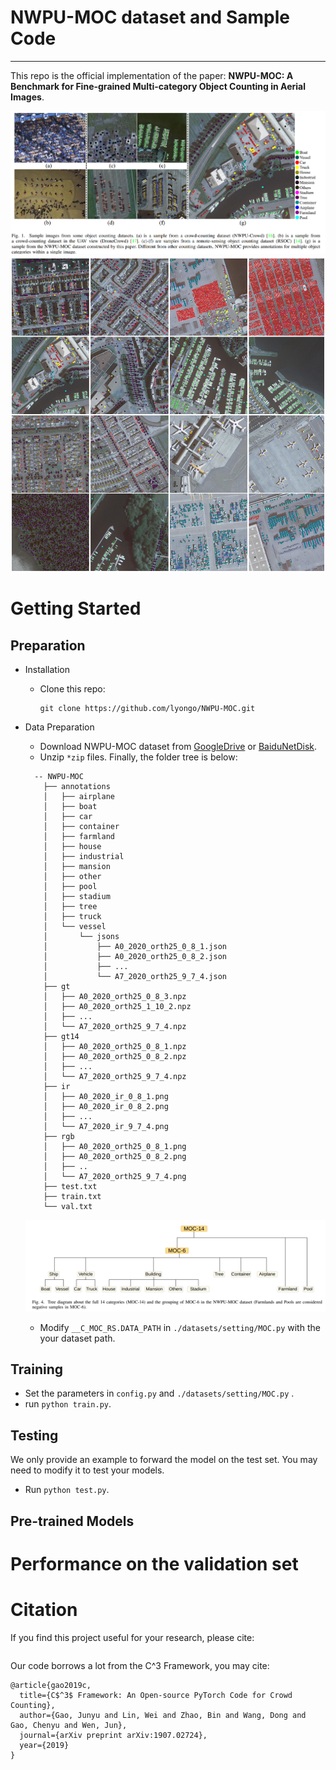 # NWPU-MOC dataset and  Sample Code

---

This repo is the official implementation of the paper: **NWPU-MOC: A Benchmark for Fine-grained Multi-category Object Counting in Aerial Images**. 

![fig1](fig/fig1.png)
![fig2](fig/fig2.png)




# Getting Started

## Preparation

- Installation

  - Clone this repo:

    ```
    git clone https://github.com/lyongo/NWPU-MOC.git
    ```

- Data Preparation

  - Download NWPU-MOC dataset from [GoogleDrive](https://drive.google.com/file/d/1AHOBAzOag0jlH3cLjukXdMYsCJhYaiOi/view?usp=drive_link) or [BaiduNetDisk](https://pan.baidu.com/s/1ks1sqKw470n9cAIBOfhGZg?pwd=nwpu ). 
  - Unzip ```*zip``` files. Finally, the folder tree is below:

  ```
    -- NWPU-MOC
      ├── annotations
      │   ├── airplane
      │   ├── boat
      │   ├── car
      │   ├── container
      │   ├── farmland
      │   ├── house
      │   ├── industrial
      │   ├── mansion
      │   ├── other
      │   ├── pool
      │   ├── stadium
      │   ├── tree
      │   ├── truck
      │   └── vessel
      │       └── jsons
      │           ├── A0_2020_orth25_0_8_1.json
      │           ├── A0_2020_orth25_0_8_2.json
      │           ├── ...
      │           └── A7_2020_orth25_9_7_4.json
      ├── gt
      │   ├── A0_2020_orth25_0_8_3.npz
      │   ├── A0_2020_orth25_1_10_2.npz
      │   ├── ...
      │   └── A7_2020_orth25_9_7_4.npz
      ├── gt14
      │   ├── A0_2020_orth25_0_8_1.npz
      │   ├── A0_2020_orth25_0_8_2.npz
      │   ├── ...
      │   └── A7_2020_orth25_9_7_4.npz
      ├── ir
      │   ├── A0_2020_ir_0_8_1.png
      │   ├── A0_2020_ir_0_8_2.png
      │   ├── ...
      │   └── A7_2020_ir_9_7_4.png
      ├── rgb
      │   ├── A0_2020_orth25_0_8_1.png
      │   ├── A0_2020_orth25_0_8_2.png
      │   ├── ..
      │   └── A7_2020_orth25_9_7_4.png
      ├── test.txt
      ├── train.txt
      └── val.txt
  ```

  

  ![fig3](fig/fig3.png)

  

  - Modify ```__C_MOC_RS.DATA_PATH``` in ```./datasets/setting/MOC.py``` with the your dataset path.


## Training

- Set the parameters in ```config.py``` and ```./datasets/setting/MOC.py``` .
- run ```python train.py```.

## Testing

We only provide an example to forward the model on the test set. You may need to modify it to test your models.

- Run ```python test.py```. 

## Pre-trained Models



# Performance on the validation set



# Citation

If you find this project useful for your research, please cite:

```

```

Our code borrows a lot from the C^3 Framework, you may cite:

```
@article{gao2019c,
  title={C$^3$ Framework: An Open-source PyTorch Code for Crowd Counting},
  author={Gao, Junyu and Lin, Wei and Zhao, Bin and Wang, Dong and Gao, Chenyu and Wen, Jun},
  journal={arXiv preprint arXiv:1907.02724},
  year={2019}
}
```
